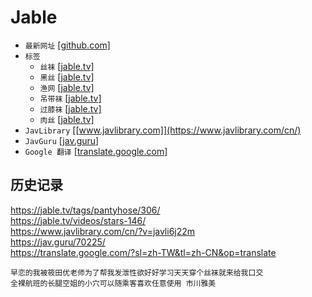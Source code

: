 # Jable
* `最新网址` [[github.com]](https://github.com/aj23koby4495612/aj23koby4495612)
* `标签`
    * `丝袜` [[jable.tv]](https://jable.tv/tags/pantyhose/)
    * `黑丝` [[jable.tv]](https://jable.tv/tags/black-pantyhose/)
    * `渔网` [[jable.tv]](https://jable.tv/tags/fishnets/)
    * `吊带袜` [[jable.tv]](https://jable.tv/tags/stockings/)
    * `过膝袜` [[jable.tv]](https://jable.tv/tags/knee-socks/)
    * `肉丝` [[jable.tv]](https://jable.tv/tags/flesh-toned-pantyhose/)
* `JavLibrary` [[www.javlibrary.com]](https://www.javlibrary.com/cn/)
* `JavGuru` [[jav.guru]](https://jav.guru/)
* `Google 翻译` [[translate.google.com]](https://translate.google.com/?sl=zh-TW&tl=zh-CN&op=translate)

## 历史记录
https://jable.tv/tags/pantyhose/306/  
https://jable.tv/videos/stars-146/  
https://www.javlibrary.com/cn/?v=javli6j22m  
https://jav.guru/70225/  
https://translate.google.com/?sl=zh-TW&tl=zh-CN&op=translate
```
早恋的我被筱田优老师为了帮我发泄性欲好好学习天天穿个丝袜就来给我口交
全裸航班的长腿空姐的小穴可以随乘客喜欢任意使用 市川雅美